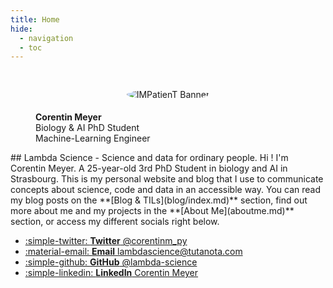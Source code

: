 ```yaml
---
title: Home
hide:
  - navigation
  - toc
---
```


#

<style>
.md-main__inner {
  max-width: 850px;
}
</style>
<figure markdown>
<p align="center">
  <img src="https://github.com/lambda-science.png" alt="IMPatienT Banner" style="max-width: 250px; max-height: 250px; border-radius: 50%; padding: 5px; border-radius: 50%;" />
  <figcaption><strong>Corentin Meyer</strong></br>Biology & AI PhD Student</br>Machine-Learning Engineer</figcaption>
</p>
</figure>
## Lambda Science - Science and data for ordinary people.
Hi ! I'm Corentin Meyer. A 25-year-old 3rd PhD Student in biology and AI in Strasbourg. This is my personal website and blog that I use to communicate concepts about science, code and data in an accessible way.  
You can read my blog posts on the **[Blog & TILs](blog/index.md)** section, find out more about me and my projects in the **[About Me](aboutme.md)** section, or access my different socials right below.

<div class="grid cards" markdown>

- [:simple-twitter: **Twitter** @corentinm_py](https://twitter.com/corentinm_py)
- [:material-email: **Email** lambdascience@tutanota.com](mailto:lambdascience@tutanota.com)
- [:simple-github: **GitHub** @lambda-science](https://github.com/lambda-science)
- [:simple-linkedin: **LinkedIn** Corentin Meyer](https://www.linkedin.com/in/corentin-m-78056887/)

</div>
